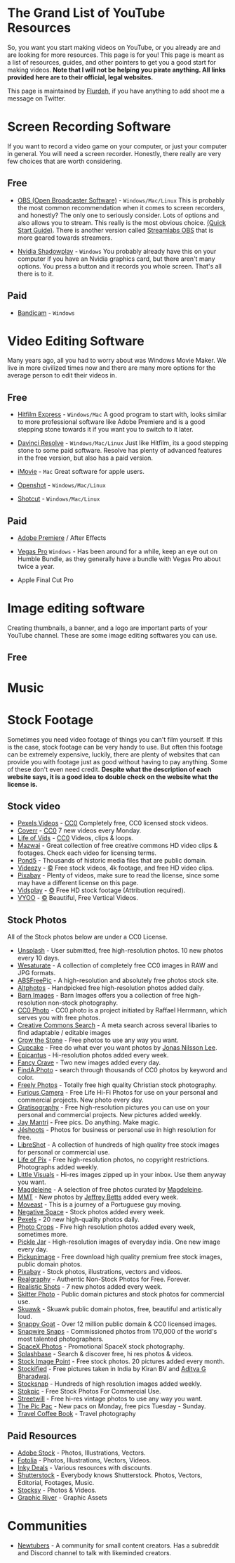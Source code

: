 


# The Grand List of YouTube Resources
So, you want you start making videos on YouTube, or you already are and are looking for more resources. This page is for you! This page is meant as a list of resources, guides, and other pointers to get you a good start for making videos. **Note that I will not be helping you pirate anything. All links provided here are to their official, legal websites.** 

This page is maintained by [Flurdeh](https://twitter.com/Flurdeh), if you have anything to add shoot me a message on Twitter.

# Screen Recording Software
If you want to record a video game on your computer, or just your computer in general. You will need a screen recorder. Honestly, there really are very few choices that are worth considering.
## Free

 - [OBS (Open Broadcaster Software)](https://obsproject.com/) - `Windows/Mac/Linux` This is probably the most common recommendation when it comes to screen recorders, and honestly? The only one to seriously consider. Lots of options and also allows you to stream. This really is the most obvious choice. [(Quick Start Guide)](https://obsproject.com/wiki/OBS-Studio-Quickstart). There is another version called [Streamlabs OBS](https://streamlabs.com/streamlabs-obs) that is more geared towards streamers.

 - [Nvidia Shadowplay](https://www.nvidia.com/nl-nl/geforce/geforce-experience/shadowplay/) - `Windows` You probably already have this on your computer if you have an Nvidia graphics card, but there aren't many options. You press a button and it records you whole screen. That's all there is to it.
 
## Paid

- [Bandicam](https://www.bandicam.com/) - `Windows` 
# Video Editing Software
Many years ago, all you had to worry about was Windows Movie Maker. We live in more civilized times now and there are many more options for the average person to edit their videos in.

## Free
- [Hitfilm Express](https://fxhome.com/hitfilm-express) - `Windows/Mac` A good program to start with, looks similar to more professional software like Adobe Premiere and is a good stepping stone towards it if you want you to switch to it later.
 
- [Davinci Resolve](https://www.blackmagicdesign.com/nl/products/davinciresolve/) - `Windows/Mac/Linux` Just like Hitfilm, its a good stepping stone to some paid software. Resolve has plenty of advanced features in the free version, but also has a paid version.

- [iMovie](https://www.apple.com/imovie/) - `Mac` Great software for apple users. 

- [Openshot](https://www.openshot.org/download/) - `Windows/Mac/Linux`

- [Shotcut](https://shotcut.org/) - `Windows/Mac/Linux`

## Paid
- [Adobe Premiere](https://www.adobe.com/products/premiere.html) / After Effects

- [Vegas Pro](https://www.vegascreativesoftware.com/us/) `Windows` - Has been around for a while, keep an eye out on Humble Bundle, as they generally have a bundle with Vegas Pro about twice a year.

- Apple Final Cut Pro
# Image editing software
Creating thumbnails, a banner, and a logo are important parts of your YouTube channel. These are some image editing softwares you can use.
## Free

# Music
# Stock Footage
Sometimes you need video footage of things you can't film yourself. If this is the case, stock footage can be very handy to use. But often this footage can be extremely expensive, luckily, there are plenty of websites that can provide you with footage just as good without having to pay anything. Some of these don't even need credit. **Despite what the description of each website says, it is a good idea to double check on the website what the license is.**
## Stock video
-   [Pexels Videos](https://videos.pexels.com/)  -  [CC0](https://www.pexels.com/license/)  Completely free, CC0 licensed stock videos.
-   [Coverr](http://coverr.co/)  -  [CC0](https://creativecommons.org/publicdomain/zero/1.0/)   7 new videos every Monday.
-   [Life of Vids](http://www.lifeofvids.com/)  -  [CC0](https://creativecommons.org/publicdomain/zero/1.0/) Videos, clips & loops.
-   [Mazwai](http://mazwai.com/)  - Great collection of free creative commons HD video clips & footages. Check each video for licensing terms.
-   [Pond5](https://www.pond5.com/free)  - Thousands of historic media files that are public domain.
-   [Videezy](https://www.videezy.com/)  -  [©️](https://www.videezy.com/terms)  Free stock videos, 4k footage, and free HD video clips.
- [Pixabay](https://pixabay.com/ "https://pixabay.com/") - Plenty of videos, make sure to read the license, since some may have a different license on this page.
-   [Vidsplay](http://www.vidsplay.com/)  -  [©️](http://www.vidsplay.com/terms.html)  Free HD stock footage (Attribution required).
-   [VYOO](http://www.veed.io/vyoo)  -  [©️](http://www.veed.io/vyoo/terms)  Beautiful, Free Vertical Videos.

## Stock Photos
All of the Stock photos below are under a CC0 License.

-   [Unsplash](https://unsplash.com/)  - User submitted, free high-resolution photos. 10 new photos every 10 days.
-   [Wesaturate](https://www.wesaturate.com/)  - A collection of completely free CC0 images in RAW and JPG formats.
-   [ABSFreePic](http://absfreepic.com/)  - A high-resolution and absolutely free photos stock site.
-   [Altphotos](https://altphotos.com/)  - Handpicked free high-resolution photos added daily.
-   [Barn Images](https://barnimages.com/)  - Barn Images offers you a collection of free high-resolution non-stock photography.
-   [CC0 Photo](http://cc0.photo/)  - CC0.photo is a project initiated by Raffael Herrmann, which serves you with free photos.
-   [Creative Commons Search](http://search.creativecommons.org/)  - A meta search across several libaries to find adaptable / editable images
-   [Crow the Stone](http://crowthestone.tumblr.com/)  - Free photos to use any way you want.
-   [Cupcake](http://cupcake.nilssonlee.se/)  - Free do what ever you want photos by  [Jonas Nilsson Lee](https://twitter.com/nilsson_jonas).
-   [Epicantus](http://epicantus.tumblr.com/)  - Hi-resolution photos added every week.
-   [Fancy Crave](http://fancycrave.com/)  - Two new images added every day.
-   [FindA.Photo](http://finda.photo/)  - search through thousands of CC0 photos by keyword and color.
-   [Freely Photos](https://freelyphotos.com/)  - Totally free high quality Christian stock photography.
-   [Furious Camera](http://furiouscamera.com/)  - Free Life Hi-Fi Photos for use on your personal and commercial projects. New photo every day.
-   [Gratisography](https://gratisography.com/)  - Free high-resolution pictures you can use on your personal and commercial projects. New pictures added weekly.
-   [Jay Mantri](http://jaymantri.com/)  - Free pics. Do anything. Make magic.
-   [Jéshoots](http://jeshoots.com/)  - Photos for business or personal use in high resolution for free.
-   [LibreShot](https://libreshot.com/)  - A collection of hundreds of high quality free stock images for personal or commercial use.
-   [Life of Pix](http://www.lifeofpix.com/)  - Free high-resolution photos, no copyright restrictions. Photographs added weekly.
-   [Little Visuals](http://littlevisuals.co/)  - Hi-res images zipped up in your inbox. Use them anyway you want.
-   [Magdeleine](https://magdeleine.co/browse/)  - A selection of free photos curated by  [Magdeleine](https://twitter.com/MagdeleinePhoto).
-   [MMT](https://mmtstock.com/)  - New photos by  [Jeffrey Betts](http://jeffreybetts.me/)  added every week.
-   [Moveast](http://moveast.me/)  - This is a journey of a Portuguese guy moving.
-   [Negative Space](https://negativespace.co/)  - Stock photos added every week.
-   [Pexels](https://www.pexels.com/)  - 20 new high-quality photos daily.
-   [Photo Crops](https://www.photocrops.com/)  - Five high resolution photos added every week, sometimes more.
-   [Pickle Jar](http://www.picklejar.in/)  - High-resolution images of everyday india. One new image every day.
-   [Pickupimage](http://pickupimage.com/)  - Free download high quality premium free stock images, public domain photos.
-   [Pixabay](https://pixabay.com/)  - Stock photos, illustrations, vectors and videos.
-   [Realgraphy](https://realgraphy.org/)  - Authentic Non-Stock Photos for Free. Forever.
-   [Realistic Shots](http://realisticshots.com/)  - 7 new photos added every week.
-   [Skitter Photo](https://skitterphoto.com/)  - Public domain pictures and stock photos for commercial use.
-   [Skuawk](http://skuawk.com/)  - Skuawk public domain photos, free, beautiful and artistically loud.
-   [Snappy Goat](https://snappygoat.com/)  - Over 12 million public domain & CC0 licensed images.
-   [Snapwire Snaps](http://snapwiresnaps.tumblr.com/)  - Commissioned photos from 170,000 of the world's most talented photographers.
-   [SpaceX Photos](https://www.flickr.com/photos/spacex/)  - Promotional SpaceX stock photography.
-   [Splashbase](http://www.splashbase.co/)  - Search & discover free, hi res photos & videos.
-   [Stock Image Point](http://www.stock-image-point.com/)  - Free stock photos. 20 pictures added every month.
-   [Stockified](https://www.stockified.com/)  - Free pictures taken in India by Kiran BV and  [Aditya G Bharadwaj](http://ab-dz.com/).
-   [Stocksnap](https://stocksnap.io/)  - Hundreds of high resolution images added weekly.
-   [Stokpic](http://stokpic.com/)  - Free Stock Photos For Commercial Use.
-   [Streetwill](http://streetwill.co/)  - Free hi-res vintage photos to use any way you want.
-   [The Pic Pac](https://thepicpac.com/)  - New pacs on Monday, free pics Tuesday - Sunday.
-   [Travel Coffee Book](http://travelcoffeebook.com/)  - Travel photography

## Paid Resources
-   [Adobe Stock](https://stock.adobe.com/)  - Photos, Illustrations, Vectors.
-   [Fotolia](https://us.fotolia.com/)  - Photos, Illustrations, Vectors, Videos.
-   [Inky Deals](https://www.inkydeals.com/)  - Various resources with discounts.
-   [Shutterstock](https://www.shutterstock.com/)  - Everybody knows Shutterstock. Photos, Vectors, Editorial, Footages, Music.
-   [Stocksy](https://www.stocksy.com/)  - Photos & Videos.
-   [Graphic River](https://graphicriver.net/)  - Graphic Assets
# Communities
- [Newtubers](https://www.reddit.com/r/newtubers) - A community for small content creators. Has a subreddit and Discord channel to talk with likeminded creators.

<!--stackedit_data:
eyJoaXN0b3J5IjpbLTU3MTQ2MjIwNiwtMTUxMjA5ODgyNiwtMj
A0MzE0NTY0MywtMTk2NzMxNTk4OV19
-->